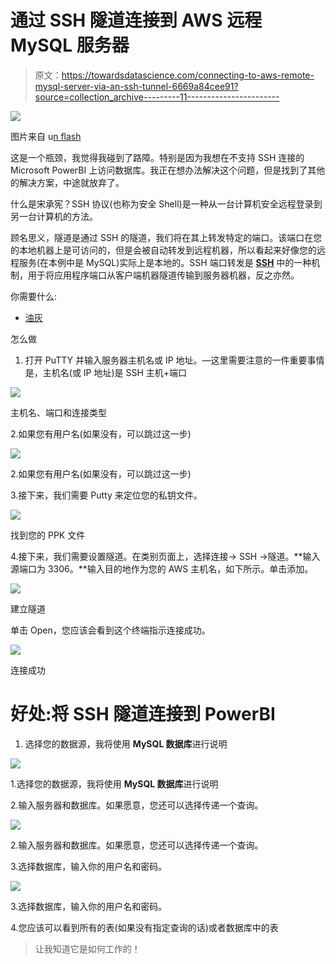 # 通过 SSH 隧道连接到 AWS 远程 MySQL 服务器

> 原文：<https://towardsdatascience.com/connecting-to-aws-remote-mysql-server-via-an-ssh-tunnel-6669a84cee91?source=collection_archive---------11----------------------->

![](img/f66474018be2a67d3f155d2d92000341.png)

图片来自 u[n flash](https://unsplash.com/photos/0ujNS9PMFhM)

这是一个瓶颈，我觉得我碰到了路障。特别是因为我想在不支持 SSH 连接的 Microsoft PowerBI 上访问数据库。我正在想办法解决这个问题，但是找到了其他的解决方案，中途就放弃了。

什么是宋承宪？SSH 协议(也称为安全 Shell)是一种从一台计算机安全远程登录到另一台计算机的方法。

顾名思义，隧道是通过 SSH 的隧道，我们将在其上转发特定的端口。该端口在您的本地机器上是可访问的，但是会被自动转发到远程机器，所以看起来好像您的远程服务(在本例中是 MySQL)实际上是本地的。SSH 端口转发是 [**SSH**](https://www.ssh.com/ssh/) 中的一种机制，用于将应用程序端口从客户端机器隧道传输到服务器机器，反之亦然。

你需要什么:

*   [油灰](https://www.putty.org/)

怎么做

1.  打开 PuTTY 并输入服务器主机名或 IP 地址。—这里需要注意的一件重要事情是，主机名(或 IP 地址)是 SSH 主机+端口

![](img/dd772722791cc368f4739e9a85e432ca.png)

主机名、端口和连接类型

2.如果您有用户名(如果没有，可以跳过这一步)

![](img/9d018cb5c87b73ef079859f847eaa28d.png)

2.如果您有用户名(如果没有，可以跳过这一步)

3.接下来，我们需要 Putty 来定位您的私钥文件。

![](img/bd840bc18f229af70a9c1a0b3c3ec7ab.png)

找到您的 PPK 文件

4.接下来，我们需要设置隧道。在类别页面上，选择连接-> SSH ->隧道。**输入源端口为 3306。**输入目的地作为您的 AWS 主机名，如下所示。单击添加。

![](img/f74d0f794ebbfa8ed88b3ba6d16b06eb.png)

建立隧道

单击 Open，您应该会看到这个终端指示连接成功。

![](img/d50dc60996f497fea159bdb61b056cd7.png)

连接成功

# 好处:将 SSH 隧道连接到 PowerBI

1.  选择您的数据源，我将使用 **MySQL 数据库**进行说明

![](img/792fcf86be1eac4fe055849c541c797c.png)

1.选择您的数据源，我将使用 **MySQL 数据库**进行说明

2.输入服务器和数据库。如果愿意，您还可以选择传递一个查询。

![](img/6849ca384f1d39d950f3a4049f3d8b66.png)

2.输入服务器和数据库。如果愿意，您还可以选择传递一个查询。

3.选择数据库，输入你的用户名和密码。

![](img/35aea06e05e1988a4ed8e1fda174f1ab.png)

3.选择数据库，输入你的用户名和密码。

4.您应该可以看到所有的表(如果没有指定查询的话)或者数据库中的表

> 让我知道它是如何工作的！